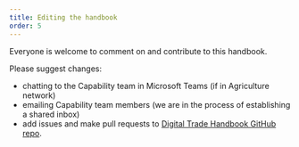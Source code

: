 ```yaml
---
title: Editing the handbook
order: 5
---
```


Everyone is welcome to comment on and contribute to this handbook.

Please suggest changes:
- chatting to the Capability team in Microsoft Teams (if in Agriculture network)
- emailing Capability team members (we are in the process of establishing a shared inbox)
- add issues and make pull requests to [Digital Trade Handbook GitHub repo](https://github.com/envris/digital-trade-handbook).